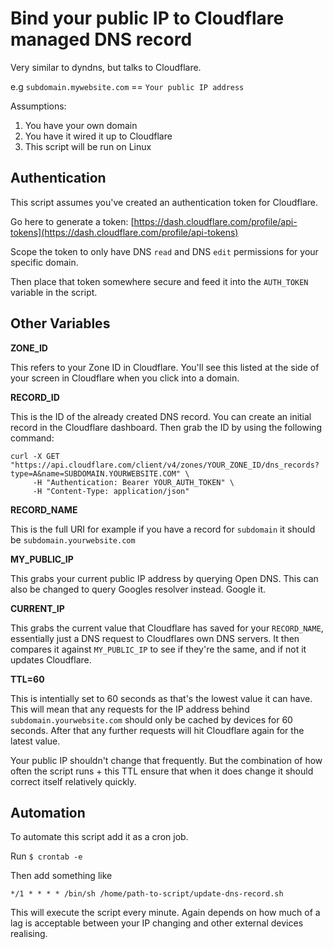 # Bind your public IP to Cloudflare managed DNS record

Very similar to dyndns, but talks to Cloudflare.

e.g  `subdomain.mywebsite.com` == `Your public IP address`

Assumptions: 
  1. You have your own domain
  2. You have it wired it up to Cloudflare
  3. This script will be run on Linux

## Authentication

This script assumes you've created an authentication token for Cloudflare. 

Go here to generate a token: [https://dash.cloudflare.com/profile/api-tokens](https://dash.cloudflare.com/profile/api-tokens)

Scope the token to only have DNS `read` and DNS `edit` permissions for your specific domain.

Then place that token somewhere secure and feed it into the `AUTH_TOKEN` variable in the script.

## Other Variables

**ZONE_ID**

This refers to your Zone ID in Cloudflare. You'll see this listed at the side of your screen in Cloudflare when you click into a domain.

**RECORD_ID**

This is the ID of the already created DNS record. You can create an initial record in the Cloudflare dashboard. Then grab the ID by using the following command:

```
curl -X GET "https://api.cloudflare.com/client/v4/zones/YOUR_ZONE_ID/dns_records?type=A&name=SUBDOMAIN.YOURWEBSITE.COM" \
     -H "Authentication: Bearer YOUR_AUTH_TOKEN" \
     -H "Content-Type: application/json"
```

**RECORD_NAME**

This is the full URI for example if you have a record for `subdomain` it should be `subdomain.yourwebsite.com`

**MY_PUBLIC_IP**

This grabs your current public IP address by querying Open DNS. This can also be changed to query Googles resolver instead. Google it. 

**CURRENT_IP**

This grabs the current value that Cloudflare has saved for your `RECORD_NAME`, essentially just a DNS request to Cloudflares own DNS servers. It then compares it against `MY_PUBLIC_IP` to see if they're the same, and if not it updates Cloudflare.

**TTL=60**

This is intentially set to 60 seconds as that's the lowest value it can have. This will mean that any requests for the IP address behind `subdomain.yourwebsite.com` should only be cached by devices for 60 seconds. After that any further requests will hit Cloudflare again for the latest value.

Your public IP shouldn't change that frequently. But the combination of how often the script runs + this TTL ensure that when it does change it should correct itself relatively quickly.

## Automation

To automate this script add it as a cron job.

Run `$ crontab -e`

Then add something like

```
*/1 * * * * /bin/sh /home/path-to-script/update-dns-record.sh
```

This will execute the script every minute. Again depends on how much of a lag is acceptable between your IP changing and other external devices realising.
